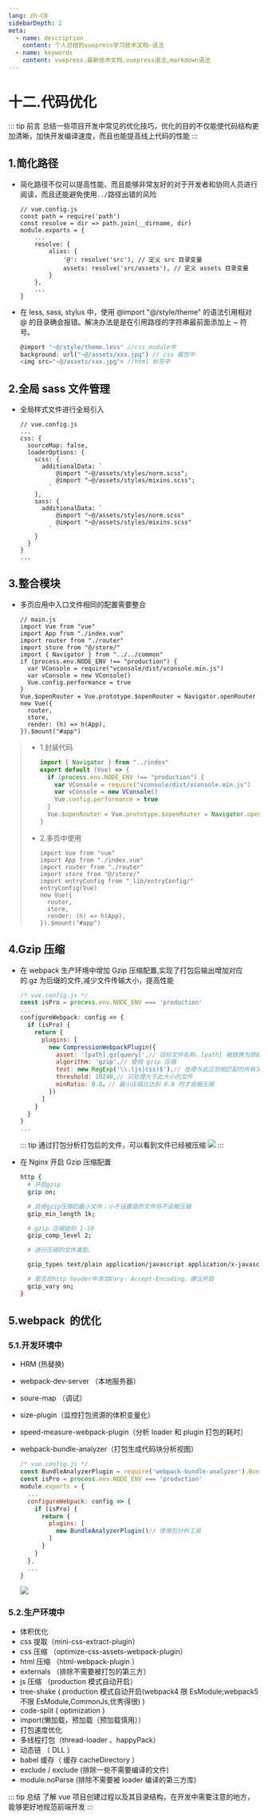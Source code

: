 ```yaml
---
lang: zh-CN
sidebarDepth: 2
meta:
  - name: description
    content: 个人总结的vuepress学习技术文档-语法
  - name: keywords
    content: vuepress,最新技术文档,vuepress语法,markdown语法
---
```


# 十二.代码优化

::: tip 前言
总结一些项目开发中常见的优化技巧，优化的目的不仅能使代码结构更加清晰，加快开发编译速度，而且也能提高线上代码的性能
:::

## 1.简化路径

- 简化路径不仅可以提高性能、而且能够非常友好的对于开发者和协同人员进行阅读，而且还能避免使用`../`路径出错的风险
  ```js{7-10}
  // vue.config.js
  const path = require('path')
  const resolve = dir => path.join(__dirname, dir)
  module.exports = {
      ...
      resolve: {
          alias: {
              '@': resolve('src'), // 定义 src 目录变量
              assets: resolve('src/assets'), // 定义 assets 目录变量
          }
      },
      ...
  }
  ```
- 在 less, sass, stylus 中，使用 @import "@/style/theme" 的语法引用相对 @ 的目录确会报错。解决办法是是在引用路径的字符串最前面添加上 ~ 符号。

  ```js
  @import "~@/style/theme.less" //css module中
  background: url("~@/assets/xxx.jpg") // css 属性中
  <img src="~@/assets/xxx.jpg"> //html 标签中
  ```

## 2.全局 sass 文件管理

- 全局样式文件进行全局引入
  ```js{6-17}
  // vue.config.js
  ...
  css: {
    sourceMap: false,
    loaderOptions: {
      scss: {
        additionalData: `
            @import "~@/assets/styles/norm.scss";
            @import "~@/assets/styles/mixins.scss";
          `
      },
      sass: {
        additionalData: `
            @import "~@/assets/styles/norm.scss"
            @import "~@/assets/styles/mixins.scss"
          `
      }
    }
  }
  ...
  ```

## 3.整合模块

- 多页应用中入口文件相同的配置需要整合

  ```js{7-12}
  // main.js
  import Vue from "vue"
  import App from "./index.vue"
  import router from "./router"
  import store from "@/store/"
  import { Navigator } from "../../common"
  if (process.env.NODE_ENV !== "production") {
    var VConsole = require("vconsole/dist/vconsole.min.js")
    var vConsole = new VConsole()
    Vue.config.performance = true
  }
  Vue.$openRouter = Vue.prototype.$openRouter = Navigator.openRouter
  new Vue({
    router,
    store,
    render: (h) => h(App),
  }).$mount("#app")
  ```

> - 1.封装代码
>
>   ```js
>   import { Navigator } from "../index"
>   export default (Vue) => {
>     if (process.env.NODE_ENV !== "production") {
>       var VConsole = require("vconsole/dist/vconsole.min.js")
>       var vConsole = new VConsole()
>       Vue.config.performance = true
>     }
>     Vue.$openRouter = Vue.prototype.$openRouter = Navigator.openRouter
>   }
>   ```
>
> - 2.多页中使用
>
>   ```js{6}
>   import Vue from "vue"
>   import App from "./index.vue"
>   import router from "./router"
>   import store from "@/store/"
>   import entryConfig from "_lib/entryConfig/"
>   entryConfig(Vue)
>   new Vue({
>     router,
>     store,
>     render: (h) => h(App),
>   }).$mount("#app")
>   ```

## 4.Gzip 压缩

- 在 webpack 生产环境中增加 Gzip 压缩配置,实现了打包后输出增加对应的.gz 为后缀的文件,减少文件传输大小，提高性能

  ```js
  /* vue.config.js */
  const isPro = process.env.NODE_ENV === 'production'
  ...
  configureWebpack: config => {
    if (isPro) {
      return {
        plugins: [
          new CompressionWebpackPlugin({
            asset: '[path].gz[query]',// 目标文件名称。[path] 被替换为原始文件的路径和 [query] 查询
            algorithm: 'gzip',// 使用 gzip 压缩
            test: new RegExp('\\.(js|css)$'),// 处理与此正则相匹配的所有文件
            threshold: 10240,// 只处理大于此大小的文件
            minRatio: 0.8，// 最小压缩比达到 0.8 时才会被压缩
          })
        ]
      }
    }
  }
  ...
  ```

  ::: tip 通过打包分析打包后的文件，可以看到文件已经被压缩
  ![](./12.optimization1.png)
  :::

- 在 Nginx 开启 Gzip 压缩配置

  ```sh
  http {
    # 开启gzip
    gzip on;

    # 启用gzip压缩的最小文件；小于设置值的文件将不会被压缩
    gzip_min_length 1k;

    # gzip 压缩级别 1-10
    gzip_comp_level 2;

    # 进行压缩的文件类型。

    gzip_types text/plain application/javascript application/x-javascript text/css application/xml text/javascript application/x-httpd-php image/jpeg image/gif image/png;

    # 是否在http header中添加Vary: Accept-Encoding，建议开启
    gzip_vary on;
  }
  ```

## 5.webpack  的优化

### 5.1.开发环境中

- HRM (热替换)
- webpack-dev-server （本地服务器）
- soure-map （调试）
- size-plugin（监控打包资源的体积变量化）
- speed-measure-webpack-plugin（分析 loader 和 plugin 打包的耗时）
- webpack-bundle-analyzer（打包生成代码块分析视图）

  ```js
  /* vue.config.js */
  const BundleAnalyzerPlugin = require('webpack-bundle-analyzer').BundleAnalyzerPlugin
  const isPro = process.env.NODE_ENV === 'production'
  module.exports = {
    ...
    configureWebpack: config => {
      if (isPro) {
        return {
          plugins: [
            new BundleAnalyzerPlugin()// 使用包分析工具
          ]
        }
      }
    },
    ...
  }
  ```

  ![](./12.optimization.png)

### 5.2.生产环境中

- 体积优化
- css 提取（mini-css-extract-plugin）
- css 压缩 （optimize-css-assets-webpack-plugin）
- html 压缩 （html-webpack-plugin ）
- externals （排除不需要被打包的第三方）
- js 压缩 （production 模式自动开启）
- tree-shake ( production 模式自动开启(webpack4 限 EsModule;webpack5 不限 EsModule,CommonJs,优秀得很) )
- code-split ( optimization )
- import(懒加载，预加载（预加载慎用））
- 打包速度优化
- 多线程打包（thread-loader 、happyPack）
- 动态链 （ DLL ）
- babel 缓存（ 缓存 cacheDirectory ）
- exclude / exclude (排除一些不需要编译的文件)
- module.noParse (排除不需要被 loader 编译的第三方库)


::: tip 总结
了解 vue 项目创建过程以及其目录结构，在开发中需要注意的地方，能够更好地规范前端开发
:::